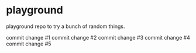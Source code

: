 # playground
playground repo to try a bunch of random things.

commit change #1
commit change #2
commit change #3
commit change #4
commit change #5